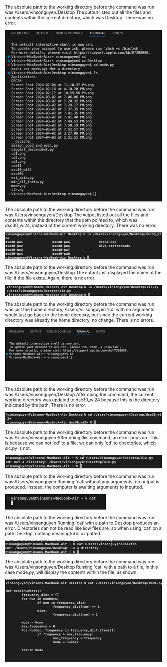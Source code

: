 The absolute path to the working directory before the command was run was /Users/vinsonguyen/Desktop
The output listed out all the files and contents within the current directory, which was Desktop. There was no error.

![Image](ls1.png)

The absolute path to the working directory before the command was run was /Uers/vinsonguyen/Desktop
The output listed out all the files and contents within the directory that the path pointed to, which was dsc30_wi24, instead of the current working directory. There was no error.

![Image](ls2.png)

The absolute path to the working directory before the command was run was /Users/vinsonguyen/Desktop
The output just displayed the name of the file, if the file exists. Again, there is no error.

![Image](ls3.png)

The absolute path to the working directory before the command was run was just the home directory, /Users/vinsonguyen
'cd' with no arguments would just go back to the home directory, but since the current working directory was already the home directory, no change. There is no errors.

![Image](cd1.png)

The absolute path to the working directory before the command was run was /Users/vinsonguyen/Desktop
After doing the command, the current working directory was updated to dsc30_wi24 because this is the directory indicated by the path. There is no error.

![Image](cd2.png)

The absolute path to the working directory before the command was run was /Users/vinsonguyen
After doing this command, an error pops up. This is because we can not 'cd' to a file, we can only 'cd' to directories, which slc.py is not. 

![Image](cd3.png)

The absolute path to the working directory before the command was run was /Users/vinsonguyen
Running 'cat' without any arguments, no output is produced. Instead, the computer is awaiting arguments to inputted.

![Image](cat1.png)

The absolute path to the working directory before the command was run was /Users/vinsonguyen
Running 'cat' with a path to Desktop produces an error. Directories can not be read like how files are, so when using 'cat' on a path Desktop, nothing meaningful is outputted.

![Image](cat2.png)

The absolute path to the working directory before the command was run was /Users/vinsonguyen/Desktop
Running 'cat' with a path to a file, in this case mode.py, will display the contents within the file, as shown. 

![Image](cat3.png)
